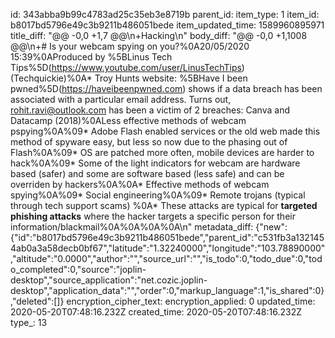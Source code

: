 id: 343abba9b99c4783ad25c35eb3e8719b
parent_id: 
item_type: 1
item_id: b8017bd5796e49c3b9211b486051bede
item_updated_time: 1589960895971
title_diff: "@@ -0,0 +1,7 @@\n+Hacking\n"
body_diff: "@@ -0,0 +1,1008 @@\n+# Is your webcam spying on you?%0A20/05/2020 15:39%0AProduced by %5BLinus Tech Tips%5D(https://www.youtube.com/user/LinusTechTips) (Techquickie)%0A* Troy Hunts website: %5BHave I been pwned%5D(https://haveibeenpwned.com) shows if a data breach has been associated with a particular email address. Turns out, rohit.ravi@outlook.com has been a victim of 2 breaches: Canva and Datacamp (2018)%0ALess effective methods of webcam pspying%0A%09* Adobe Flash enabled services or the old web made this method of spyware easy, but less so now due to the phasing out of Flash%0A%09* OS are patched more often, mobile devices are harder to hack%0A%09* Some of the light indicators for webcam are hardware based (safer) and some are software based (less safe) and can be overriden by hackers%0A%0A* Effective methods of webcam spying%0A%09* Social engineering%0A%09* Remote trojans (typical through tech support scams) %0A* These attacks are typical for **targeted phishing attacks** where the hacker targets a specific person for their information/blackmail%0A%0A%0A%0A\n"
metadata_diff: {"new":{"id":"b8017bd5796e49c3b9211b486051bede","parent_id":"c531fb3a1321454ab0a3a58decb0bf67","latitude":"1.32240000","longitude":"103.78890000","altitude":"0.0000","author":"","source_url":"","is_todo":0,"todo_due":0,"todo_completed":0,"source":"joplin-desktop","source_application":"net.cozic.joplin-desktop","application_data":"","order":0,"markup_language":1,"is_shared":0},"deleted":[]}
encryption_cipher_text: 
encryption_applied: 0
updated_time: 2020-05-20T07:48:16.232Z
created_time: 2020-05-20T07:48:16.232Z
type_: 13